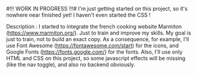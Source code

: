 #!!! WORK IN PROGRESS !!!#
I'm just getting started on this project, so it's nowhere near finished yet! I haven't even started the CSS !

Description :
I started to integrate the french cooking website Marmiton (https://www.marmiton.org/). Just to train and improve my skills.
My goal is just to train, not to build an exact copy. As a consequence, for example, I'll use Font Awesome (https://fontawesome.com/start) for the icons, and Google Fonts (https://fonts.google.com/) for the fonts.
Also, I'll use only HTML and CSS on this project, so some javascript effects will be missing (like the nav toggle), and also no backend obviously.

